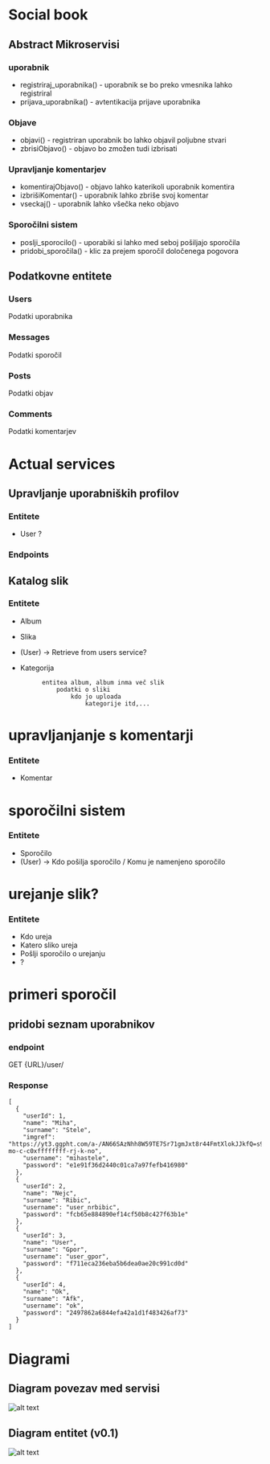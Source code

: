# Social book

## Abstract Mikroservisi

### uporabnik
* registriraj_uporabnika() - uporabnik se bo preko vmesnika lahko registriral
* prijava_uporabnika() - avtentikacija prijave uporabnika

### Objave
* objavi() - registriran uporabnik bo lahko objavil poljubne stvari
* zbrisiObjavo() - objavo bo zmožen tudi izbrisati

### Upravljanje komentarjev
* komentirajObjavo() - objavo lahko katerikoli uporabnik komentira
* izbrišiKomentar() - uporabnik lahko zbriše svoj komentar
* vseckaj() - uporabnik lahko všečka neko objavo

### Sporočilni sistem
* poslji_sporocilo() - uporabiki si lahko med seboj pošiljajo sporočila
* pridobi_sporočila() - klic za prejem sporočil določenega pogovora

## Podatkovne entitete

### Users
Podatki uporabnika

### Messages
Podatki sporočil

### Posts
Podatki objav

### Comments
Podatki komentarjev



# Actual services
## Upravljanje uporabniških profilov
### Entitete
* User
?
### Endpoints


## Katalog slik
### Entitete
* Album
* Slika
* (User) -> Retrieve from users service?
* Kategorija

			entitea album, album inma več slik
				podatki o sliki
					kdo jo uploada
						kategorije itd,...


# upravljanjanje s komentarji
### Entitete
* Komentar

# sporočilni sistem
### Entitete
* Sporočilo
* (User) -> Kdo pošilja sporočilo / Komu je namenjeno sporočilo

# urejanje slik?
### Entitete
* Kdo ureja
* Katero sliko ureja
* Pošlji sporočilo o urejanju
* ?

# primeri sporočil
## pridobi seznam uporabnikov
### endpoint
GET	{URL}/user/
### Response
	[
	  {
	    "userId": 1,
	    "name": "Miha",
	    "surname": "Stele",
	    "imgref": "https://yt3.ggpht.com/a-/AN66SAzNhh8W59TE7Sr71gmJxt8r44FmtXlokJJkfQ=s900-mo-c-c0xffffffff-rj-k-no",
	    "username": "mihastele",
	    "password": "e1e91f36d2440c01ca7a97fefb416980"
	  },
	  {
	    "userId": 2,
	    "name": "Nejc",
	    "surname": "Ribic",
	    "username": "user_nrbibic",
	    "password": "fcb65e884890ef14cf50b8c427f63b1e"
	  },
	  {
	    "userId": 3,
	    "name": "User",
	    "surname": "Gpor",
	    "username": "user_gpor",
	    "password": "f711eca236eba5b6dea0ae20c991cd0d"
	  },
	  {
	    "userId": 4,
	    "name": "Ok",
	    "surname": "Afk",
	    "username": "ok",
	    "password": "2497862a6844efa42a1d1f483426af73"
	  }
	]
# Diagrami

## Diagram povezav med servisi
![alt text](https://raw.githubusercontent.com/social-book/service-docs/master/services.png)

## Diagram entitet (v0.1)
![alt text](https://raw.githubusercontent.com/social-book/service-docs/master/Social%20Book.png)
